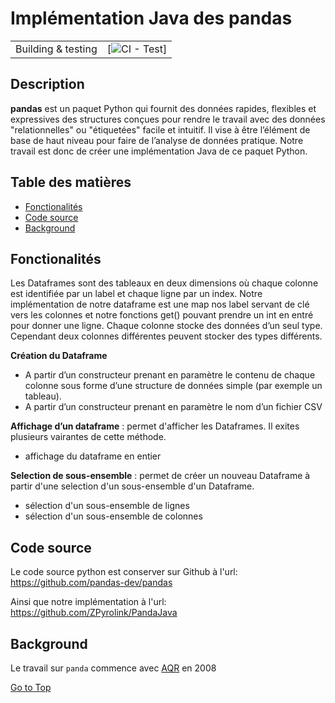 # Implémentation Java des pandas
| |                                                                                              |
| --- |----------------------------------------------------------------------------------------------|
| Building & testing | [![CI - Test](https://github.com/ZPyrolink/Panda-Java/.github/workflows/maven.yml)] |



## Description

**pandas** est un paquet Python qui fournit des données rapides, flexibles et expressives
des structures conçues pour rendre le travail avec des données "relationnelles" ou "étiquetées"
facile et intuitif. Il vise à être l’élément de base de haut niveau pour
faire de l’analyse de données pratique. Notre travail est donc de créer une implémentation Java de ce paquet Python.


## Table des matières

- [Fonctionalités](#Fonctionalités)
- [Code source](#Code-source)
- [Background](#background)

## Fonctionalités
Les Dataframes sont des tableaux en deux dimensions où chaque colonne est identifiée par un label et chaque ligne par un index.
Notre implémentation de notre dataframe est une map nos label servant de clé vers les colonnes et notre fonctions get() pouvant prendre un int en entré pour donner une ligne.
Chaque colonne stocke des données d’un seul type. Cependant deux colonnes différentes peuvent stocker des types différents.

**Création du Dataframe**

- A partir d’un constructeur prenant en paramètre le contenu de chaque colonne sous forme d’une
structure de données simple (par exemple un tableau).
- A partir d’un constructeur prenant en paramètre le nom d’un fichier CSV 

**Affichage d’un dataframe** : permet d'afficher les Dataframes. Il exites plusieurs vairantes de cette
méthode.
- affichage du dataframe en entier

**Selection de sous-ensemble** : permet de créer un nouveau Dataframe à partir d'une selection
d'un sous-ensemble d'un Dataframe.
- sélection d'un sous-ensemble de lignes
- sélection d'un sous-ensemble de colonnes

## Code source
Le code source python est conserver sur Github à l'url:
https://github.com/pandas-dev/pandas

Ainsi que notre implémentation à l'url:
https://github.com/ZPyrolink/PandaJava


## Background
Le travail sur ``panda`` commence avec [AQR](https://www.aqr.com/) en 2008



[Go to Top](#Table-des-matières)
